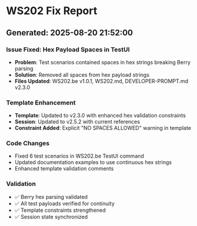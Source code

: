 # WS202 Fix Report
## Generated: 2025-08-20 21:52:00

### Issue Fixed: Hex Payload Spaces in TestUI
- **Problem**: Test scenarios contained spaces in hex strings breaking Berry parsing
- **Solution**: Removed all spaces from hex payload strings
- **Files Updated**: WS202.be v1.0.1, WS202.md, DEVELOPER-PROMPT.md v2.3.0

### Template Enhancement
- **Template**: Updated to v2.3.0 with enhanced hex validation constraints
- **Session**: Updated to v2.5.2 with current references
- **Constraint Added**: Explicit "NO SPACES ALLOWED" warning in template

### Code Changes
- Fixed 6 test scenarios in WS202.be TestUI command
- Updated documentation examples to use continuous hex strings
- Enhanced template validation comments

### Validation
- ✅ Berry hex parsing validated
- ✅ All test payloads verified for continuity
- ✅ Template constraints strengthened
- ✅ Session state synchronized
